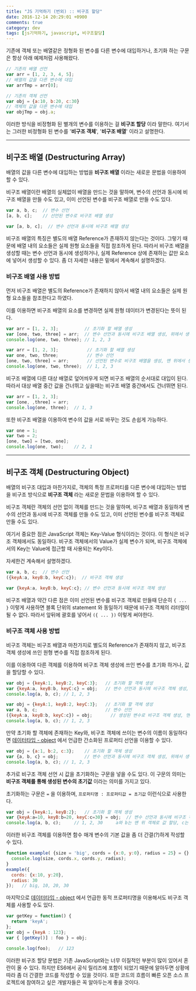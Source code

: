 ```yaml
---
title: "JS 기억하기 (번외) :: 비구조 할당"
date: 2016-12-14 20:29:01 +0900
comments: true
category: dev
tags: [js기억하기, javascript, 비구조할당]
---
```


기존에 객체 또는 배열같은 정형화 된 변수를
다른 변수에 대입하거나, 초기화 하는 구문은 항상 아래 예제처럼 사용해왔다.

```js
// 기존의 배열 선언
var arr = [1, 2, 3, 4, 5];
// 배열의 값을 다른 변수에 대입
var arrTmp = arr[0];

// 기존의 객체 선언
var obj = {a:10, b:20, c:30}
// 객체의 값을 다른 변수에 대입
var objTmp = obj.a;
```

이러한 방식을 비정형화 된 별개의 변수를 이용하는 걸 **비구조 할당** 이라 말한다.
여기서는 그러한 비정형화 된 변수를 '**비구조 객체**', '**비구조 배열**' 이라고 설명한다.

---

## 비구조 배열 (Destructuring Array)

배열의 값을 다른 변수에 대입하는 방법을 **비구조 배열** 이라는 새로운 문법을 이용하여 할 수 있다.

비구조 배열이란 배열의 실체없이 배열을 만드는 것을 말하며,
변수의 선언과 동시에 비구조 배열을 만들 수도 있고,
이미 선언된 변수를 비구조 배열로 만들 수도 있다.

```js
var a, b, c;  // 변수 선언
[a, b, c];    // 선언된 변수로 비구조 배열 생성
```
```js
var [a, b, c];  // 변수 선언과 동시에 비구조 배열 생성
```

비구조 배열의 특징은 별도의 배열 Reference가 존재하지 않는다는 것이다.
그렇기 때문에 배열 내의 요소들은 실제 원형 요소들을 직접 참조하게 된다.
따라서 비구조 배열을 생성할 때는 변수 선언과 동시에 생성하거나,
실제 Reference 상에 존재하는 값만 요소에 넣어서 생성할 수 있다.
좀 더 자세한 내용은 밑에서 계속해서 설명하겠다.

### 비구조 배열 사용 방법
먼저 비구조 배열은 별도의 Reference가 존재하지 않아서
배열 내의 요소들은 실제 원형 요소들을 참조한다고 하였다.  

이를 이용하면 비구조 배열의 요소를 변경하면 실제 원형 데이터가 변경된다는 뜻이 된다.  

```js
var arr = [1, 2, 3];          // 초기화 할 배열 생성
var [one, two, three] = arr;  // 변수 선언과 동시에 비구조 배열 생성, 위에서 생성한 배열로 초기화
console.log(one, two, three); // 1, 2, 3
```

```js
var arr = [1, 2, 3];           // 초기화 할 배열 생성
var one, two, three;           // 변수 선언
[one, two, three] = arr;       // 선언된 변수로 비구조 배열을 생성, 맨 위에서 생성한 배열로 값 할당
console.log(one, two, three);  // 1, 2, 3
```

비구조 배열에 다른 대상 배열로 덮어씌우게 되면 비구조 배열의 순서대로 대입이 된다.
따라서 대상 배열 중간 값을 건너뛰고 싶을때는 비구조 배열 중간에서도 건너뛰면 된다.

```js
var arr = [1, 2, 3];
var [one, ,three] = arr;
console.log(one, three);  // 1, 3
```

또한 비구조 배열을 이용하여 변수의 값을 서로 바꾸는 것도 손쉽게 가능하다.

```js
var one = 1;
var two = 2;
[one, two] = [two, one];
console.log(one, two);    // 2, 1
```

---

## 비구조 객체 (Destructuring Object)

배열의 비구조 대입과 마찬가지로, 객체의 특정 프로퍼티를 다른 변수에 대입하는 방법을
비구조 방식으로 **비구조 객체** 라는 새로운 문법을 이용하여 할 수 있다.

비구조 객체란 객체의 선언 없이 객체를 만드는 것을 말하며,
비구조 배열과 동일하게 변수의 선언과 동시에 비구조 객체를 만들 수도 있고,
이미 선언된 변수를 비구조 객체로 만들 수도 있다.

여기서 중요한 점은 JavaScript 객체는 Key-Value 형식이라는 것이다.
이 형식은 비구조 객체에서도 동일하다. 비구조 객체에서의 Value가 실제 변수가 되며, 비구조 객체에서의 Key는 Value에 접근할 때 사용되는 Key이다.

자세한건 계속해서 설명하겠다.

```js
var a, b, c;  // 변수 선언
({keyA:a, keyB:b, keyC:c});  // 비구조 객체 생성
```

```js
var {keyA:a, keyB:b, keyC:c}; // 변수 선언과 동시에 비구조 객체 생성
```

비구조 배열과 약간 다른 점은 이미 선언된 변수를 비구조 객체로 만들때
단순히 `{ ... }` 이렇게 사용하면 블록 단위의 statement 와 동일하기 때문에 비구조 객체의 리터럴이 될 수 없다.
따라서 앞뒤에 괄호를 넣어서 `({ ... })` 이렇게 써야한다.

### 비구조 객체 사용 방법

비구조 객체는 비구조 배열과 마찬가지로 별도의 Reference가 존재하지 않고,
비구조 객체 생성에 쓰인 원형 변수를 직접 참조하게 된다.  

이를 이용하여 다른 객체를 이용하여 비구조 객체 생성에 쓰인 변수를 초기화 하거나, 값을 할당할 수 있다.

```js
var obj = {keyA:1, keyB:2, keyC:3};   // 초기화 할 객체 생성
var {keyA:a, keyB:b, keyC:c} = obj;   // 변수 선언과 동시에 비구조 객체 생성, 위에서 생성한 객체로 초기화
console.log(a, b, c); // 1, 2, 3
```

```js
var obj = {keyA:1, keyB:2, keyC:3};   // 초기화 할 객체 생성
var a, b, c;                          // 변수 선언
({keyA:a, keyB:b, keyC:c}) = obj;       // 생성된 변수로 비구조 객체 생성, 맨 위에 생성한 객체로 값 할당
console.log(a, b, c); // 1, 2, 3
```

만약 초기화 할 객체에 존재하는 Key와, 비구조 객체에 쓰이는 변수의 이름이 동일하다면
[데이터타입 - object](/dev/4#object) 에서 언급한 간소화된 프로퍼티 선언을 이용할 수 있다.

```js
var obj = {a:1, b:2, c:3};    // 초기화 할 객체 생성
var {a, b, c} = obj;          // 변수 선언과 동시에 비구조 객체 생성, 위에서 생성한 객체로 초기화
console.log(a, b, c); // 1, 2, 3
```

추가로 비구조 객체 선언 시 값을 초기화하는 구문을 넣을 수도 있다.
이 구문의 의미는 **비구조 객체를 통해 생성된 변수의 초기값** 이라는 의미를 가지고 있다.

초기화하는 구문은 `=` 을 이용하며, `프로퍼티명 : 프로퍼티값 = 초기값` 이런식으로 사용한다.

```js
var obj = {keyA:1, keyB:2};   // 초기화 할 객체 생성
var {keyA:a=10, keyB:b=20, keyC:c=30} = obj;  // 변수 선언과 동시에 비구조 객체 생성, 각각 초기화 값을 할당 & 위에서 생성한 객체로 초기화
console.log(a, b, c);     // 1, 2, 30     a와 b는 맨 위 객체로 값 할당, c는 비구조 객체의 초기화 값으로 값 할당
```

이러한 비구조 객체를 이용하면 함수 매개 변수의 기본 값을 좀 더 간결(?)하게 작성할 수 있다.

```js
function example( {size = 'big', cords = {x:0, y:0}, radius = 25} = {} ) {
  console.log(size, cords.x, cords.y, radius);
}
example({
  cords: {x:10, y:20},
  radius: 30
});   // big, 10, 20, 30
```

마지막으로 [데이터타입 - object](/dev/4#object) 에서 언급한 동적 프로퍼티명을 이용해서도
비구조 객체를 사용할 수도 있다.

```js
var getKey = function() {
  return 'keyA';
};
var obj = {keyA : 123};
var { [getKey()] : foo } = obj;

console.log(foo);	// 123
```

이러한 비구조 할당 문법은 기존 JavaScript와는 너무 이질적인 부분이 많이 있어서 혼란이 올 수 있다.
하지만 ES6에서 공식 릴리즈에 포함이 되었기 때문에 알아두면 상황에 따라 좀 더 간결한 코드를 작성할 수 있을 것이다.
또한 코드의 흐름이 빠른 오픈 소스 프로젝트에 참여하고 싶은 개발자들은 꼭 알아두는게 좋을 것이다.
